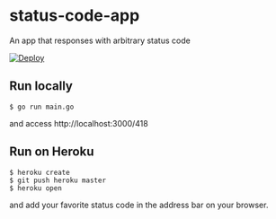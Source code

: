 # status-code-app
An app that responses with arbitrary status code

[![Deploy](https://www.herokucdn.com/deploy/button.svg)](https://heroku.com/deploy)

## Run locally
```
$ go run main.go
```

and access http://localhost:3000/418

## Run on Heroku
```
$ heroku create
$ git push heroku master
$ heroku open
```

and add your favorite status code in the address bar on your browser.

